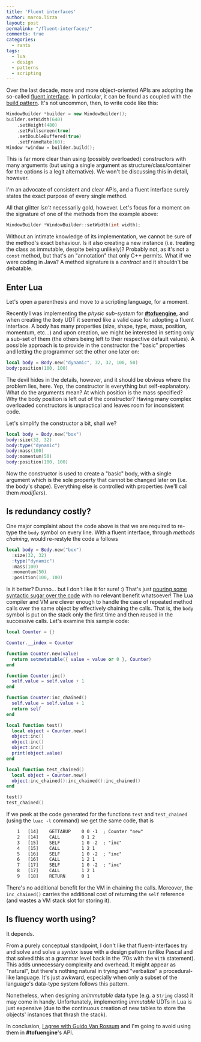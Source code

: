 ```yaml
---
title: 'Fluent interfaces'
author: marco.lizza
layout: post
permalink: "/fluent-interfaces/"
comments: true
categories: 
  - rants
tags: 
  - lua
  - design
  - patterns
  - scripting
---
```

Over the last decade, more and more object-oriented APIs are adopting the so-called [fluent interface](https://en.wikipedia.org/wiki/Fluent_interface). In particular, it can be found as coupled with the [build pattern](https://en.wikipedia.org/wiki/Builder_pattern). It's not uncommon, then, to write code like this:

```cpp
WindowBuilder *builder = new WindowBuilder();
builder.setWidth(640)
    .setHeight(480)
    .setFullscreen(true)
    .setDoubleBuffered(true)
    .setFrameRate(60);
Window *window = builder.build();
```

This is far more clear than using (possibly overloaded) constructors with many arguments (but using a single argument as structure/class/container for the options is a legit alternative). We won't be discussing this in detail, however.

I'm an advocate of consistent and clear APIs, and a fluent interface surely states the exact purpose of every single method.

All that glitter *isn't* necessarily gold, however. Let's focus for a moment on the signature of one of the methods from the example above:

```cpp
WindowBuilder *WindowBuilder::setWidth(int width);
```

Without an intimate knowledge of its implementation, we cannot be sure of the method's exact behaviour. Is it also creating a new instance (i.e. treating the class as immutable, despite being unlikely)? Probably not, as it's not a `const` method, but that's an "annotation" that only C++ permits. What if we were coding in Java? A method signature is a *contract* and it shouldn't be debatable.

## Enter Lua

Let's open a parenthesis and move to a scripting language, for a moment.

Recently I was implementing the *physic sub-system* for [**#tofuengine**](/tofu-engine), and when creating the `Body` UDT it seemed like a valid case for adopting a fluent interface. A body has many properties (size, shape, type, mass, position, momentum, etc...) and upon creation, we might be interested in setting only a sub-set of them (the others being left to their respective default values). A possible approach is to provide in the constructor the "basic" properties and letting the programmer set the other one later on:

```lua
local body = Body.new("dynamic", 32, 32, 100, 50)
body:position(100, 100)
```

The devil hides in the details, however, and it should be obvious where the problem lies, here. Yep, the constructor is everything but self-explanatory. What do the arguments mean? At which position is the mass specified? Why the body position is left out of the constructor? Having many complex overloaded constructors is unpractical and leaves room for inconsistent code.

Let's simplify the constructor a bit, shall we?

```lua
local body = Body.new("box")
body:size(32, 32)
body:type("dynamic")
body:mass(100)
body:momentum(50)
body:position(100, 100)
```

Now the constructor is used to create a "basic" body, with a single argument which is the sole property that cannot be changed later on (i.e. the body's shape). Everything else is controlled with properties (we'll call them *modifiers*).

## Is redundancy costly?

One major complaint about the code above is that we are required to re-type the `body` symbol on every line. With a fluent interface, through *methods chaining*, would re-restyle the code a follows

```lua
local body = Body.new("box")
  :size(32, 32)
  :type("dynamic")
  :mass(100)
  :momentum(50)
  :position(100, 100)
```

Is it better? Dunno... but I don't like it for sure! :) That's just [pouring some syntactic sugar over the code](https://www.youtube.com/watch?v=0UIB9Y4OFPs) with no relevant benefit whatsoever! The Lua compiler and VM are clever enough to handle the case of repeated method calls over the same object by effectively chaining the calls. That is, the `body` symbol is put on the stack only the first time and then reused in the successive calls. Let's examine this sample code:

```lua
local Counter = {}

Counter.__index = Counter

function Counter.new(value)
  return setmetatable({ value = value or 0 }, Counter)
end

function Counter:inc()
  self.value = self.value + 1
end

function Counter:inc_chained()
  self.value = self.value + 1
  return self
end

local function test()
  local object = Counter.new()
  object:inc()
  object:inc()
  object:inc()
  print(object.value)
end

local function test_chained()
  local object = Counter.new()
  object:inc_chained():inc_chained():inc_chained()
end

test()
test_chained()
```

If we peek at the code generated for the functions `test` and `test_chained` (using the `luac -l` command) we get the same code, that is

```txt
	1	[14]	GETTABUP 	0 0 -1	; Counter "new"
	2	[14]	CALL     	0 1 2
	3	[15]	SELF     	1 0 -2	; "inc"
	4	[15]	CALL     	1 2 1
	5	[16]	SELF     	1 0 -2	; "inc"
	6	[16]	CALL     	1 2 1
	7	[17]	SELF     	1 0 -2	; "inc"
	8	[17]	CALL     	1 2 1
	9	[18]	RETURN   	0 1
```

There's no additional benefit for the VM in chaining the calls. Moreover, the `inc_chained()` carries the additional cost of returning the `self` reference (and wastes a VM stack slot for storing it).

## Is fluency worth using?

It depends.

From a purely conceptual standpoint, I don't like that fluent-interfaces try and solve and solve a *syntax* issue with a design pattern (unlike Pascal and that solved this at a grammar level back in the '70s with the `With` statement). This adds unnecessary complexity and overhead. It might appear as "natural", but there's nothing natural in trying and "verbalize" a procedural-like language. It's just awkward, especially when only a subset of the language's data-type system follows this pattern.

Nonetheless, when designing an*immutable* data type (e.g. a `String` class) it may come in handy. Unfortunately, implementing *immutable* UDTs in Lua is just expensive (due to the continuous creation of new tables to store the objects' instances that thrash the stack).

In conclusion, [I agree with Guido Van Rossum](https://mail.python.org/pipermail/python-dev/2003-October/038855.html) and I'm going to avoid using them in **#tofuengine**'s API.